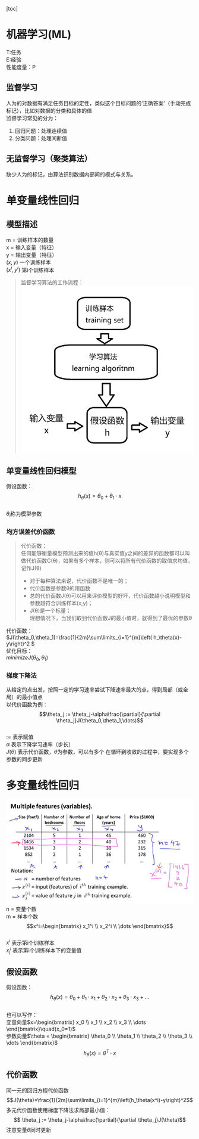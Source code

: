[toc]
# 机器学习(ML)
T:任务  
E:经验  
性能度量：P  
## 监督学习
人为的对数据有满足任务目标的定性，类似这个目标问题的‘正确答案’（手动完成标记），比如对数据的分类和具体的值  
监督学习常见的分为：  
1. 回归问题：处理连续值  
2. 分类问题：处理间断值  
## 无监督学习（聚类算法）
缺少人为的标记，由算法识别数据内部间的模式与关系。
# 单变量线性回归
## 模型描述  
m = 训练样本的数量  
x = 输入变量（特征）  
y = 输出变量（特征）  
$(x,y)$  一个训练样本  
$(x^{i},y^{i})$ 第i个训练样本
> 监督学习算法的工作流程：  
> ![监督学习算法示意图](/images/image.png)
## 单变量线性回归模型
假设函数：  
$$h_\theta(x)=\theta_0+\theta_1\cdot x$$  
$\theta_i$称为模型参数
### 均方误差代价函数
> 代价函数：  
> 任何能够衡量模型预测出来的值h(θ)与真实值y之间的差异的函数都可以叫做代价函数C(θ)，如果有多个样本，则可以将所有代价函数的取值求均值，记作J(θ)  
> - 对于每种算法来说，代价函数不是唯一的；
> - 代价函数是参数θ的用函数
> - 总的代价函数J(θ)可以用来评价模型的好坏，代价函数越小说明模型和参数越符合训练样本(x,y)；
> - J(θ)是一个标量；  
>理想情况下，当我们取到代价函数J的最小值时，就得到了最优的参数θ  

代价函数：  
$J(\theta_0,\theta_1)=\frac{1}{2m}\sum\limits_{i=1}^{m}\left( h_\theta(x)-y\right)^2   $  
优化目标：  
$minimizeJ(\theta_0,\theta_1)$

### 梯度下降法
从给定的点出发，按照一定的学习速率尝试下降速率最大的点，得到局部（或全局）的最小值点  
以代价函数为例：  
$$\theta_j := \theta_j-\alpha\frac{\partial}{\partial \theta_j}J(\theta_0,\theta_1,\dots)$$  
:= 表示赋值  
$\alpha$ 表示下降学习速率（步长）  
$J(\theta)$ 表示代价函数，$\theta$为参数，可以有多个
在循环到收敛的过程中，要实现多个参数的同步更新


# 多变量线性回归
![alt text](\images\image2.png)
n = 变量个数  
m = 样本个数  
$$x^i=\begin{bmatrix}
    x_1^i \\
    x_2^i \\
    \dots
\end{bmatrix}$$  
$x^i$ 表示第i个训练样本  
$x^i_j$ 表示第i个训练样本下的变量值  
## 假设函数
假设函数：  
$$h_\theta(x)=\theta_0+\theta_1\cdot x_1+\theta_2 \cdot x_2+\theta_3\cdot x_3+\dots$$   
也可以写作：  
变量向量$x=\begin{bmatrix}
    x_0 \\
    x_1 \\
    x_2 \\
    x_3 \\
    \dots
\end{bmatrix}\quad(x_0=1)$  
参数向量$\theta = \begin{bmatrix}
    \theta_0 \\
    \theta_1 \\
    \theta_2 \\
    \theta_3 \\
    \dots
\end{bmatrix}$   
$$h_\theta(x) = \theta^T\cdot x $$  

## 代价函数
同一元的回归方程代价函数  
$$J(\theta)=\frac{1}{2m}\sum\limits_{i=1}^{m}\left(h_\theta(x^i)-y\right)^2$$
多元代价函数使用梯度下降法求局部最小值：  
$$ \theta_j := \theta_j-\alpha\frac{\partial}{\partial \theta_j}J(\theta)$$
注意变量$\theta$同时更新  

